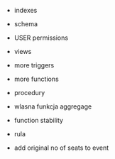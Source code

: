 * indexes
* schema
* USER permissions

* views
<!-- * materialized views -->
* more triggers
* more functions
* procedury
* wlasna funkcja aggregage
* function stability
* rula

* add original no of seats to event

<!-- 
tabele
* zrobic cos z on delete cascade

triggery jako checki
* trigger co sprawdza czy ten kto kupuje bilet ma 18 lat
* trigger co sprawdza ze dwa eventy nie moga byc w tym samym czasie
* trigger co sprarwdza ze artysta nie moze byc na dwoch eventach w tym samym czasie
* moze jakis event trigger

inne triggery (nie jako checki)
*

funckje
* usuwanie eventu
* liczenie ceny na podstawie event_id i owner_id
* wlasna funkcja agregująca
* zrobic funkcje na kupowanie biletu zamiast triggera
* funckja na usuwanie biletu
* funckja na usuwanie eventu
* funckja na usuwanie lokalizacji
* artysta odwoluje event

procedura
* jedna z funkcji niech bedzie procedura

query
* fetch
* cursor
* upsert
* window funciton

widoki
* jakies proste...

 -->